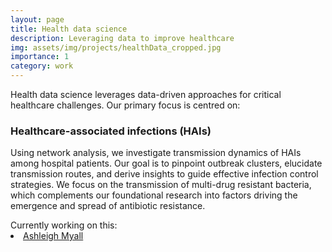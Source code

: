 ```yaml
---
layout: page
title: Health data science
description: Leveraging data to improve healthcare
img: assets/img/projects/healthData_cropped.jpg
importance: 1
category: work
---
```


Health data science leverages data-driven approaches for critical healthcare challenges. Our primary focus is centred
on:

### Healthcare-associated infections (HAIs)

Using network analysis, we investigate transmission dynamics of HAIs among hospital patients. Our goal is to pinpoint
outbreak clusters, elucidate transmission routes, and derive insights to guide effective infection control strategies.
We focus on the transmission of multi-drug resistant bacteria, which complements our foundational research into factors
driving the emergence and spread of antibiotic resistance.

<div>
<span> Currently working on this: </span>
  <li class="tab"><a href="/people/ashleighMyall/">Ashleigh Myall</a></li>
</div>

